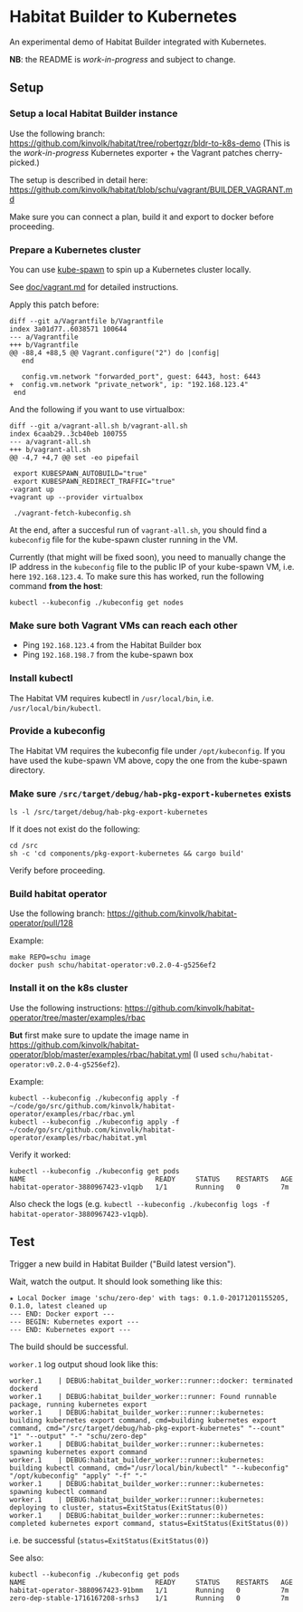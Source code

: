 # Habitat Builder to Kubernetes

An experimental demo of Habitat Builder integrated with Kubernetes.

**NB**: the README is *work-in-progress* and subject to change.

## Setup

### Setup a local Habitat Builder instance

Use the following branch: https://github.com/kinvolk/habitat/tree/robertgzr/bldr-to-k8s-demo
(This is the *work-in-progress* Kubernetes exporter + the Vagrant patches cherry-picked.)

The setup is described in detail here: https://github.com/kinvolk/habitat/blob/schu/vagrant/BUILDER_VAGRANT.md

Make sure you can connect a plan, build it and export to docker before
proceeding.

### Prepare a Kubernetes cluster

You can use [kube-spawn](https://github.com/kinvolk/kube-spawn) to spin up a Kubernetes cluster locally.

See [doc/vagrant.md](https://github.com/kinvolk/kube-spawn/blob/master/doc/vagrant.md) for detailed instructions.

Apply this patch before:

```
diff --git a/Vagrantfile b/Vagrantfile
index 3a01d77..6038571 100644
--- a/Vagrantfile
+++ b/Vagrantfile
@@ -88,4 +88,5 @@ Vagrant.configure("2") do |config|
   end

   config.vm.network "forwarded_port", guest: 6443, host: 6443
+  config.vm.network "private_network", ip: "192.168.123.4"
 end
```

And the following if you want to use virtualbox:

```
diff --git a/vagrant-all.sh b/vagrant-all.sh
index 6caab29..3cb40eb 100755
--- a/vagrant-all.sh
+++ b/vagrant-all.sh
@@ -4,7 +4,7 @@ set -eo pipefail

 export KUBESPAWN_AUTOBUILD="true"
 export KUBESPAWN_REDIRECT_TRAFFIC="true"
-vagrant up
+vagrant up --provider virtualbox

 ./vagrant-fetch-kubeconfig.sh

```

At the end, after a succesful run of `vagrant-all.sh`, you should find
a `kubeconfig` file for the kube-spawn cluster running in the VM.

Currently (that might will be fixed soon), you need to manually change the IP
address in the `kubeconfig` file to the public IP of your kube-spawn VM,
i.e. here `192.168.123.4`. To make sure this has worked, run the following
command **from the host**:

```
kubectl --kubeconfig ./kubeconfig get nodes
```

### Make sure both Vagrant VMs can reach each other

* Ping `192.168.123.4` from the Habitat Builder box
* Ping `192.168.198.7` from the kube-spawn box

### Install kubectl

The Habitat VM requires kubectl in `/usr/local/bin`, i.e. `/usr/local/bin/kubectl`.

### Provide a kubeconfig

The Habitat VM requires the kubeconfig file under `/opt/kubeconfig`. If
you have used the kube-spawn VM above, copy the one from the kube-spawn
directory.

### Make sure `/src/target/debug/hab-pkg-export-kubernetes` exists

```
ls -l /src/target/debug/hab-pkg-export-kubernetes
```

If it does not exist do the following:

```
cd /src
sh -c 'cd components/pkg-export-kubernetes && cargo build'
```

Verify before proceeding.


### Build habitat operator

Use the following branch: https://github.com/kinvolk/habitat-operator/pull/128

Example:

```
make REPO=schu image
docker push schu/habitat-operator:v0.2.0-4-g5256ef2
```

### Install it on the k8s cluster

Use the following instructions: https://github.com/kinvolk/habitat-operator/tree/master/examples/rbac

**But** first make sure to update the image name in https://github.com/kinvolk/habitat-operator/blob/master/examples/rbac/habitat.yml
(I used `schu/habitat-operator:v0.2.0-4-g5256ef2`).

Example:

```
kubectl --kubeconfig ./kubeconfig apply -f ~/code/go/src/github.com/kinvolk/habitat-operator/examples/rbac/rbac.yml
kubectl --kubeconfig ./kubeconfig apply -f ~/code/go/src/github.com/kinvolk/habitat-operator/examples/rbac/habitat.yml
```

Verify it worked:

```
kubectl --kubeconfig ./kubeconfig get pods
NAME                                READY     STATUS    RESTARTS   AGE
habitat-operator-3880967423-v1qpb   1/1       Running   0          7m
```

Also check the logs (e.g. `kubectl --kubeconfig ./kubeconfig logs -f habitat-operator-3880967423-v1qpb`).

## Test

Trigger a new build in Habitat Builder ("Build latest version").

Wait, watch the output. It should look something like this:

```
★ Local Docker image 'schu/zero-dep' with tags: 0.1.0-20171201155205, 0.1.0, latest cleaned up
--- END: Docker export ---
--- BEGIN: Kubernetes export ---
--- END: Kubernetes export ---
```

The build should be successful.

`worker.1` log output shoud look like this:

```
worker.1    | DEBUG:habitat_builder_worker::runner::docker: terminated dockerd                                                                                                                                                                                                                                                                              
worker.1    | DEBUG:habitat_builder_worker::runner: Found runnable package, running kubernetes export                                                                                                    
worker.1    | DEBUG:habitat_builder_worker::runner::kubernetes: building kubernetes export command, cmd=building kubernetes export command, cmd="/src/target/debug/hab-pkg-export-kubernetes" "--count" "1" "--output" "-" "schu/zero-dep"                                                                                                                  
worker.1    | DEBUG:habitat_builder_worker::runner::kubernetes: spawning kubernetes export command                                                                                                                                                                                                                                                          
worker.1    | DEBUG:habitat_builder_worker::runner::kubernetes: building kubectl command, cmd="/usr/local/bin/kubectl" "--kubeconfig" "/opt/kubeconfig" "apply" "-f" "-"                                                                                                                                                                                    
worker.1    | DEBUG:habitat_builder_worker::runner::kubernetes: spawning kubectl command                                                                                
worker.1    | DEBUG:habitat_builder_worker::runner::kubernetes: deploying to cluster, status=ExitStatus(ExitStatus(0))                                                              
worker.1    | DEBUG:habitat_builder_worker::runner::kubernetes: completed kubernetes export command, status=ExitStatus(ExitStatus(0))
```

i.e. be successful (`status=ExitStatus(ExitStatus(0)`)

See also:

```
kubectl --kubeconfig ./kubeconfig get pods
NAME                                READY     STATUS    RESTARTS   AGE
habitat-operator-3880967423-91bmm   1/1       Running   0          7m
zero-dep-stable-1716167208-srhs3    1/1       Running   0          7m
```
